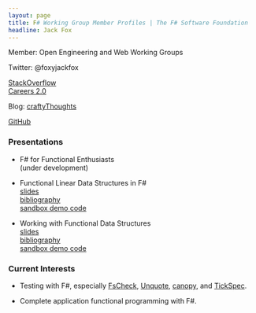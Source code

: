 ```yaml
---
layout: page
title: F# Working Group Member Profiles | The F# Software Foundation
headline: Jack Fox
---
```


Member: Open Engineering and Web Working Groups

Twitter: @foxyjackfox

[StackOverflow](http://stackoverflow.com/users/361954/jack-fox) <br/>
[Careers 2.0](http://careers.stackoverflow.com/jackfox) <br/>

Blog:  [craftyThoughts](http://jackfoxy.com/)

[GitHub](https://github.com/jackfoxy)

### Presentations

* F# for Functional Enthusiasts<br/>
(under development)

* Functional Linear Data Structures in F# <br/>
[slides](http://www.slideshare.net/jackfoxy/functional-linear-data-structures-in-f) <br/>
[bibliography](http://jackfoxy.com/lambda_jam_fsharp_bibliography/)<br/>
[sandbox demo code](https://github.com/jackfoxy/FunctionalLinearDataStructures)

* Working with Functional Data Structures<br/>
[slides](http://www.slideshare.net/jackfoxy/working-with-functional-data-structures-v2)<br/>
[bibliography](http://jackfoxy.com/fsharp-user-group-working-with-functional-data-structures-bibliography/)<br/>
[sandbox demo code](https://github.com/jackfoxy/FuncPatternDemoSolution)

### Current Interests

* Testing with F#, especially [FsCheck](https://github.com/fsharp/FsCheck), [Unquote](https://code.google.com/p/unquote/), [canopy](http://lefthandedgoat.github.io/canopy/), and [TickSpec](http://tickspec.codeplex.com/).  

* Complete application functional programming with F#.